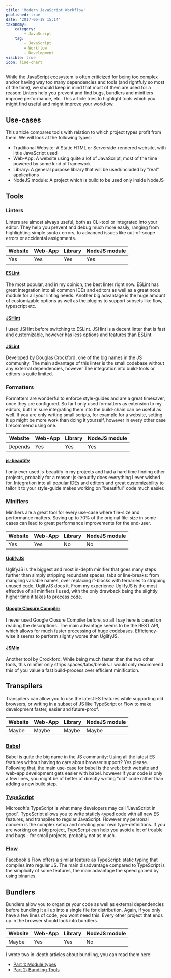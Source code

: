 ```yaml
---
title: 'Modern JavaScript Workflow'
published: true
date: '2017-06-18 15:14'
taxonomy:
    category:
        - JavaScript
    tag:
        - JavaScript
        - Workflow
        - Development
visible: true
icon: line-chart
---
```


While the JavaScript ecosystem is often criticized for being too complex and/or having way too many dependencies and tools (and rightfuly so most of the time), we should keep in mind that most of them are used for a reason: Linters help you prevent and find bugs, bundlers and minifiers improve performance, etc.
This article tries to highlight tools which you might find useful and might improve your workflow.

## Use-cases
This article compares tools with relation to which project types profit from them. We will look at the following types:

- Traditional Website: A Static HTML or Serverside-rendered website, with little JavaScript used
- Web-App: A website using quite a lof of JavaScript, most of the time powered by some kind of framework
- Library: A general purpose library that will be used/included by "real" applications
- NodeJS module: A project which is build to be used only inside NodeJS

## Tools

### Linters
Linters are almost always useful, both as CLI-tool or integrated into your editor. They help you prevent and debug much more easily, ranging from highlighting simple syntax errors, to advanced issues like out-of-scope errors or accidental assignments.

| Website | Web-App | Library | NodeJS module |
|---------|---------|---------|---------------|
| Yes     | Yes     | Yes     | Yes           |


#### [ESLint](https://github.com/eslint/eslint)
The most popular, and in my opinion, the best linter right now. ESLint has great integration into all common IDEs and editors as well as a great node module for all your linting needs. Another big advantage is the huge amount of customizable options as well as the plugins to support subsets like flow, typescript etc.

#### [JSHint](https://github.com/jshint/jshint)
I used JSHint before switching to ESLint. JSHint is a decent linter that is fast and customizable, however has less options and features than ESLint.

#### [JSLint](https://github.com/douglascrockford/JSLint)
Developed by Douglas Crockford, one of the big names in the JS community. The main advantage of this linter is the small codebase without any external dependencies, however The integration into build-tools or editors is quite limited.

### Formatters
Formatters are wonderful to enforce style-guides and are a great timesaver, once they are configured. So far I only used formatters as extension to my editors, but I'm sure integrating them into the build-chain can be useful as well.
If you are only writing small scripts, for example for a website, setting it up might be more work than doing it yourself, however in every other case I recommend using one.

| Website | Web-App | Library | NodeJS module |
|---------|---------|---------|---------------|
| Depends | Yes     | Yes     | Yes           |

#### [js-beautify](https://github.com/beautify-web/js-beautify)
I only ever used js-beautify in my projects and had a hard time finding other projects, probably for a reason: js-beautify does everything I ever wished for. Integration into all popular IDEs and editors and great customizability to tailor it to your style-guide makes working on "beautiful" code much easier.

### Minifiers
Minifiers are a great tool for every use-case where file-size and performance matters. Saving up to 70% of the original file-size in some cases can lead to great performance improvements for the end-user.

| Website | Web-App | Library | NodeJS module |
|---------|---------|---------|---------------|
| Yes     | Yes     | No      | No            |

#### [UglifyJS](https://github.com/mishoo/UglifyJS2)
UglifyJS is the biggest and most in-depth minifier that goes many steps further than simply stripping redundant spaces, tabs or line-breaks:
from mangling variable names, over replacing if-blocks with ternaries to stripping unused code, UglifyJS does it. From my experience UglifyJS is the most effective of all minifiers I used, with the only drawback being the slightly higher time it takes to process code.

#### [Google Closure Compiler](https://developers.google.com/closure/compiler/)
I never used Google Closure Compiler before, so all I say here is based on reading the descriptions.
The main advantage seems to be the REST API, which allows for much faster processing of huge codebases.
Efficiency-wise it seems to perform slightly worse than UglifyJS.

#### [JSMin](https://github.com/douglascrockford/JSMin)
Another tool by Crockford.
While being much faster than the two other tools, this minifier only strips spaces/tabs/breaks. I would only recommend this of you value a fast build-process over efficient minification.


## Transpilers
Transpilers can allow you to use the latest ES features while supporting old browsers, or writing in a subset of JS like TypeScript or Flow to make development faster, easier and future-proof.

| Website | Web-App | Library | NodeJS module |
|---------|---------|---------|---------------|
| Maybe   | Maybe   | Maybe   | Maybe         |

### [Babel](https://github.com/babel/babel)
Babel is quite the big name in the JS community: Using all the latest ES features without having to care about browser support? Yes please.
Following that, the main use-case for babel is the web: both website and web-app development gets easier with babel. however if your code is only a few lines, you might be of better of directly writing "old" code rather than adding a new build step.

### [TypeScript](https://github.com/microsoft/typescript)
Microsoft's TypeScript is what many developers may call "JavaScript in good". TypeScript allows you to write staticly-typed code with all new ES features, and transpiles to regular JavaScript. However my personal concern is the complex setup and creating your own type-definitions. If you are working on a big project, TypeScript can help you avoid a lot of trouble and bugs - for small projects, probably not as much.

### [Flow](https://github.com/facebook/flow)
Facebook's Flow offers a similar feature as TypeScript: static typing that compiles into regular JS. The main disadvantage compared to TypeScript is the simplicity of some features, the main advantage the speed gained by using binaries.

## Bundlers
Bundlers allow you to organize your code as well as external dependencies before bundling it all up into a single file for distribution. Again, if you only have a few lines of code, you wont need this. Every other project that ends up in the browser should look into bundlers.

| Website | Web-App | Library | NodeJS module |
|---------|---------|---------|---------------|
| Maybe   | Yes     | Yes     | No            |

I wrote two in-depth articles about bundling, you can read them here:

- [Part 1: Module types](https://f-rilling.com/getting-into-javascript-building-and-bundling-part-1-modules)
- [Part 2: Bundling Tools](https://f-rilling.com/getting-into-javascript-building-and-bundling-part-2-bundling-tools)
